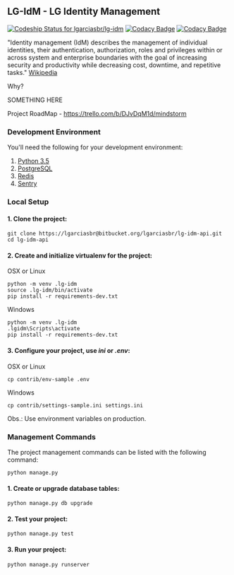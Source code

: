 ## LG-IdM - LG Identity Management

[ ![Codeship Status for lgarciasbr/lg-idm](https://codeship.com/projects/875dd1c0-6694-0133-fcc4-72bdfd530753/status?branch=master)](https://codeship.com/projects/113803)
[![Codacy Badge](https://api.codacy.com/project/badge/Coverage/ae7d8519e3cd459ab55bd82d16136056)](https://www.codacy.com/app/leandro-garcias/lg-idm?utm_source=lgarciasbr@bitbucket.org&amp;utm_medium=referral&amp;utm_content=lgarciasbr/lg-idm&amp;utm_campaign=Badge_Coverage)
[![Codacy Badge](https://api.codacy.com/project/badge/Grade/ae7d8519e3cd459ab55bd82d16136056)](https://www.codacy.com/app/leandro-garcias/lg-idm?utm_source=lgarciasbr@bitbucket.org&amp;utm_medium=referral&amp;utm_content=lgarciasbr/lg-idm&amp;utm_campaign=Badge_Grade)

"Identity management (IdM) describes the management of individual identities, their authentication, authorization, roles and privileges within or across system and enterprise boundaries with the goal of increasing security and productivity while decreasing cost, downtime, and repetitive tasks."
[Wikipedia](https://en.wikipedia.org/wiki/Identity_management_system)

Why?

SOMETHING HERE

Project RoadMap - https://trello.com/b/DJvDqM1d/mindstorm

### Development Environment

You'll need the following for your development environment:

1. [Python 3.5](http://www.python.org/)
2. [PostgreSQL](https://www.postgresql.org/)
3. [Redis](http://redis.io/)
4. [Sentry](https://sentry.io)

### Local Setup

#### 1. Clone the project:

```console
git clone https://lgarciasbr@bitbucket.org/lgarciasbr/lg-idm-api.git
cd lg-idm-api
```

#### 2. Create and initialize virtualenv for the project:

OSX or Linux
```console
python -m venv .lg-idm
source .lg-idm/bin/activate
pip install -r requirements-dev.txt
```

Windows
```console
python -m venv .lg-idm
.lgidm\Scripts\activate
pip install -r requirements-dev.txt
```

#### 3. Configure your project, use *ini* or *.env*:

OSX or Linux
```console
cp contrib/env-sample .env
```

Windows
```console
cp contrib/settings-sample.ini settings.ini
```

Obs.: Use environment variables on production.

### Management Commands

The project management commands can be listed with the following command:

```console
python manage.py
```

#### 1. Create or upgrade database tables:

```console
python manage.py db upgrade
```

#### 2. Test your project:

```console
python manage.py test
```


#### 3. Run your project:

```console
python manage.py runserver
```
